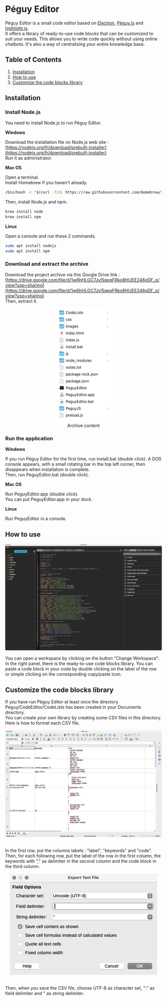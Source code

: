 # Péguy Editor

Péguy Editor is a small code editor based on [Electron](https://www.electronjs.org/), [Péguy.js](https://github.com/Killfaeh/Peguy.js) and [highlight.js](https://highlightjs.org/). </br>
It offers a library of ready-to-use code blocks that can be customized to suit your needs. 
This allows you to write code quickly without using online chatbots.
It's also a way of centralizing your entire knowledge base.

## Table of Contents

1. [Installation](#installation)
2. [How to use](#how-to-use)
3. [Customize the code blocks library](#customize-the-code-blocks-library)

## Installation

### Install Node.js

You need to install Node.js to run Péguy Editor.

**Windows**

Download the installation file on Node.js web site : [https://nodejs.org/fr/download/prebuilt-installer](https://nodejs.org/fr/download/prebuilt-installer) </br>
Run it as administrator.

**Mac OS**

Open a terminal. </br>
Install Homebrew if you haven't already.

```bash
/bin/bash -c "$(curl -fsSL https://raw.githubusercontent.com/Homebrew/install/HEAD/install.sh)"
```

Then, install Node.js and npm.

```bash
brew install node
brew install npm
```

**Linux**

Open a console and run these 2 commands.

```bash
sudo apt install nodejs
sudo apt install npm
```

### Download and extract the archive

Download the project archive via this Google Drive link : [https://drive.google.com/file/d/1w6hHLGC7Jvl5qeqFRko8HUEE248qDF_p/view?usp=sharing](https://drive.google.com/file/d/1w6hHLGC7Jvl5qeqFRko8HUEE248qDF_p/view?usp=sharing) </br>
Then, extract it.

<div align="center">
<img src="./doc/archiveContent.png"></br>
Archive content
</div>

### Run the application

**Windows**

If you run Péguy Editor for the first time, run install.bat (double click). 
A DOS console appears, with a small rotating bar in the top left corner, then disappears when installation is complete.</br>
Then, run PeguyEditor.bat (double click).

**Mac OS**

Run PeguyEditor.app (double click).</br>
You can put PeguyEditor.app in your dock.

**Linux**

Run PeguyEditor in a console.

## How to use

<div align="center">
<img src="./doc/screenshot.png">
</div>

You can open a workspace by clicking on the button "Change Workspace".</br>
In the right panel, there is the ready-to-use code blocks library. 
You can paste a code block in your code by double clicking on the label of the row or simple clicking on the corresponding copy/paste icon.

## Customize the code blocks library

If you have run Péguy Editor at least once the directory Peguy/CodeEditor/CodeLists has been created in your Documents directory.</br>
You can create your own library by creating some CSV files in this directory.</br>
Here is how to format each CSV file.

<div align="center">
<img src="./doc/csvFormat.png">
</div></br>

In the first row, put the columns labels : "label", "keywords" and "code".</br>
Then, for each following row, put the label of the row in the first column, the keywords with "," as delimiter in the second column and the code block in the third column.</br>

<div align="center">
<img src="./doc/csvSave.png">
</div></br>

Then, when you save the CSV file, choose UTF-8 as character set, ":" as field delimiter and " as string delimiter.
